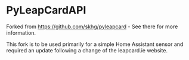 # PyLeapCardAPI

Forked from https://github.com/skhg/pyleapcard - See there for more information.

This fork is to be used primarily for a simple Home Assistant sensor and required an update following a change of the leapcard.ie website.

